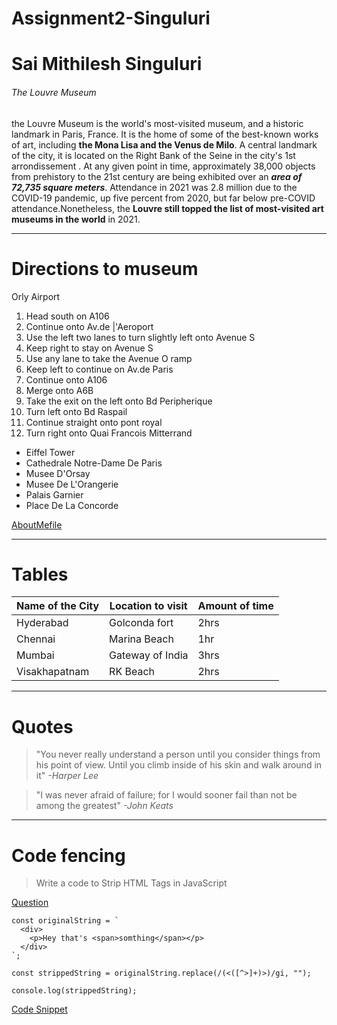 # Assignment2-Singuluri
# Sai Mithilesh Singuluri
###### The Louvre Museum
the Louvre Museum  is the world's most-visited museum, and a historic landmark in Paris, France. It is the home of some of the best-known works of art, including **the Mona Lisa and the Venus de Milo**. A central landmark of the city, it is located on the Right Bank of the Seine in the city's 1st arrondissement . At any given point in time, approximately 38,000 objects from prehistory to the 21st century are being exhibited over an ***area of 72,735 square meters***. Attendance in 2021 was 2.8 million due to the COVID-19 pandemic, up five percent from 2020, but far below pre-COVID attendance.Nonetheless, the **Louvre still topped the list of most-visited art museums in the world** in 2021.
- - -
# Directions to museum
Orly Airport
1. Head south on A106
2. Continue onto Av.de |'Aeroport
3. Use the left two lanes to turn slightly left onto Avenue S
4. Keep right to stay on Avenue S
5. Use any lane to take the Avenue O ramp
6. Keep left to continue on Av.de Paris
7. Continue onto A106
8. Merge onto A6B
9. Take the exit on the left onto Bd Peripherique
10. Turn left onto Bd Raspail
11. Continue straight onto pont royal
12. Turn right onto Quai Francois Mitterrand
- Eiffel Tower
- Cathedrale Notre-Dame De Paris
- Musee D'Orsay
- Musee De L'Orangerie
- Palais Garnier
- Place De La Concorde

[AboutMefile](AboutMe.md)

- - -
# Tables
| Name of the City | Location to visit | Amount of time |
| ---              | ---               | ---            |
| Hyderabad        | Golconda fort     | 2hrs           |
| Chennai          | Marina Beach      | 1hr            |
| Mumbai           | Gateway of India  | 3hrs           |
| Visakhapatnam    | RK Beach          | 2hrs           |

---
# Quotes
> "You never really understand a person until you consider things from his point of view. Until you climb inside of his skin and walk around in it" *-Harper Lee*

> "I was never afraid of failure; for I would sooner fail than not be among the greatest" *-John Keats*
---
# Code fencing

> Write a code to Strip HTML Tags in JavaScript

[Question](https://stackoverflow.com/questions/822452/strip-html-from-text-javascript)

``` 
const originalString = `
  <div>
    <p>Hey that's <span>somthing</span></p>
  </div>
`;

const strippedString = originalString.replace(/(<([^>]+)>)/gi, "");

console.log(strippedString);
```

[Code Snippet](https://css-tricks.com/snippets/javascript/strip-html-tags-in-javascript/)


